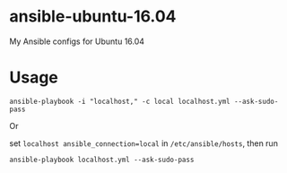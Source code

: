 # ansible-ubuntu-16.04
My Ansible configs for Ubuntu 16.04

# Usage

```
ansible-playbook -i "localhost," -c local localhost.yml --ask-sudo-pass
```

Or

set `localhost ansible_connection=local` in `/etc/ansible/hosts`, then run

```
ansible-playbook localhost.yml --ask-sudo-pass
```
